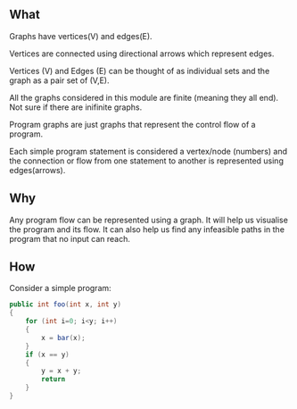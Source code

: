## What
Graphs have vertices(V) and edges(E).

Vertices are connected using directional arrows which represent edges.

Vertices (V) and Edges (E) can be thought of as individual sets and the graph as a pair set of (V,E).

All the graphs considered in this module are finite (meaning they all end). Not sure if there are inifinite graphs.

Program graphs are just graphs that represent the control flow of a program.

Each simple program statement is considered a vertex/node (numbers) and the connection or flow from one statement to another is represented using edges(arrows).

## Why

Any program flow can be represented using a graph. It will help us visualise the program and its flow. It can also help us find any infeasible paths in the program that no input can reach.

## How

Consider a simple program:

```Java
public int foo(int x, int y)
{
	for (int i=0; i<y; i++)
	{
		x = bar(x);
	}
	if (x == y)
	{
		y = x + y;
		return 
	}
}
```
